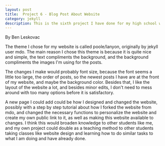 ```yaml
---
layout: post
title:  Project 6 - Blog Post About Website
category: jekyll 
description: This is the sixth project I have done for my high school web design class
---
```


By Ben Leskovac

  The theme I chose for my website is called poole/lanyon, originally by jekyll user mdo. The main reason I chose this theme is because it is quite nice and simple, the text compliments the background, and the background compliments the images I'm using for the posts.

The changes I make would probably font size, because the font seems a little too large, the order of posts, so the newest posts I have are at the front of my website, and maybe the background color. Besides that, I like the layout of the website a lot, and besides minor edits, I don't need to mess around with too many options before it is satisfactory. 

A new page I could add could be how I designed and changed the website, possibly with a step by step tutorial about how I forked the website from mdo, and changed the necessary functions to personalize the website and create my own public link to it, as well as making this website available to changes. I think this would broaden knowledge to other students like me, and my own project could double as a teaching method to other students taking classes like website design and learning how to do similar tasks to what I am doing and have already done.
